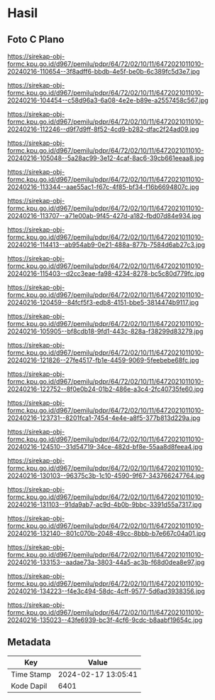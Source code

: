 # Hasil

## Foto C Plano

https://sirekap-obj-formc.kpu.go.id/d967/pemilu/pdpr/64/72/02/10/11/6472021011010-20240216-110654--3f8adff6-bbdb-4e5f-be0b-6c389fc5d3e7.jpg

https://sirekap-obj-formc.kpu.go.id/d967/pemilu/pdpr/64/72/02/10/11/6472021011010-20240216-104454--c58d96a3-6a08-4e2e-b89e-a2557458c567.jpg

https://sirekap-obj-formc.kpu.go.id/d967/pemilu/pdpr/64/72/02/10/11/6472021011010-20240216-112246--d9f7d9ff-8f52-4cd9-b282-dfac2f24ad09.jpg

https://sirekap-obj-formc.kpu.go.id/d967/pemilu/pdpr/64/72/02/10/11/6472021011010-20240216-105048--5a28ac99-3e12-4caf-8ac6-39cb661eeaa8.jpg

https://sirekap-obj-formc.kpu.go.id/d967/pemilu/pdpr/64/72/02/10/11/6472021011010-20240216-113344--aae55ac1-f67c-4f85-bf34-f16b6694807c.jpg

https://sirekap-obj-formc.kpu.go.id/d967/pemilu/pdpr/64/72/02/10/11/6472021011010-20240216-113707--a71e00ab-9f45-427d-a182-fbd07d84e934.jpg

https://sirekap-obj-formc.kpu.go.id/d967/pemilu/pdpr/64/72/02/10/11/6472021011010-20240216-114413--ab954ab9-0e21-488a-877b-7584d6ab27c3.jpg

https://sirekap-obj-formc.kpu.go.id/d967/pemilu/pdpr/64/72/02/10/11/6472021011010-20240216-115403--d2cc3eae-fa98-4234-8278-bc5c80d779fc.jpg

https://sirekap-obj-formc.kpu.go.id/d967/pemilu/pdpr/64/72/02/10/11/6472021011010-20240216-120459--84fcf5f3-edb8-4151-bbe5-3814474b9117.jpg

https://sirekap-obj-formc.kpu.go.id/d967/pemilu/pdpr/64/72/02/10/11/6472021011010-20240216-105905--bf8cdb18-9fd1-443c-828a-f38299d83279.jpg

https://sirekap-obj-formc.kpu.go.id/d967/pemilu/pdpr/64/72/02/10/11/6472021011010-20240216-121826--27fe4517-fb1e-4459-9069-5feebebe68fc.jpg

https://sirekap-obj-formc.kpu.go.id/d967/pemilu/pdpr/64/72/02/10/11/6472021011010-20240216-122752--8f0e0b24-01b2-486e-a3c4-2fc40735fe60.jpg

https://sirekap-obj-formc.kpu.go.id/d967/pemilu/pdpr/64/72/02/10/11/6472021011010-20240216-123731--8201fca1-7454-4e4e-a8f5-377b813d229a.jpg

https://sirekap-obj-formc.kpu.go.id/d967/pemilu/pdpr/64/72/02/10/11/6472021011010-20240216-124510--31d54719-34ce-482d-bf8e-55aa8d8feea4.jpg

https://sirekap-obj-formc.kpu.go.id/d967/pemilu/pdpr/64/72/02/10/11/6472021011010-20240216-130103--96375c3b-1c10-4590-9f67-343766247764.jpg

https://sirekap-obj-formc.kpu.go.id/d967/pemilu/pdpr/64/72/02/10/11/6472021011010-20240216-131103--91da9ab7-ac9d-4b0b-9bbc-3391d55a7317.jpg

https://sirekap-obj-formc.kpu.go.id/d967/pemilu/pdpr/64/72/02/10/11/6472021011010-20240216-132140--801c070b-2048-49cc-8bbb-b7e667c04a01.jpg

https://sirekap-obj-formc.kpu.go.id/d967/pemilu/pdpr/64/72/02/10/11/6472021011010-20240216-133153--aadae73a-3803-44a5-ac3b-f68d0dea8e97.jpg

https://sirekap-obj-formc.kpu.go.id/d967/pemilu/pdpr/64/72/02/10/11/6472021011010-20240216-134223--f4e3c494-58dc-4cff-9577-5d6ad3938356.jpg

https://sirekap-obj-formc.kpu.go.id/d967/pemilu/pdpr/64/72/02/10/11/6472021011010-20240216-135023--43fe6939-bc3f-4cf6-9cdc-b8aabf19654c.jpg


## Metadata

| Key        | Value               |
| ---------- | ------------------- |
| Time Stamp | 2024-02-17 13:05:41 |
| Kode Dapil | 6401                |



